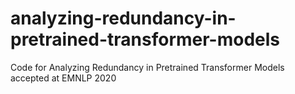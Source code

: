 # analyzing-redundancy-in-pretrained-transformer-models
Code for Analyzing Redundancy in Pretrained Transformer Models accepted at EMNLP 2020
